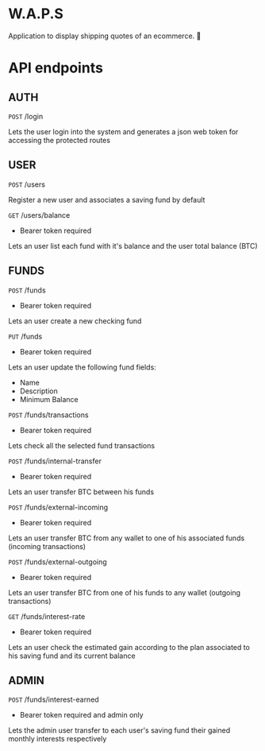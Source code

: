 # W.A.P.S

Application to display shipping quotes of an ecommerce. 🚛

# API endpoints

## AUTH

`POST` /login

Lets the user login into the system and generates a json web token for accessing the protected routes

## USER

`POST` /users

Register a new user and associates a saving fund by default

`GET` /users/balance

- Bearer token required

Lets an user list each fund with it's balance and the user total balance (BTC)

## FUNDS

`POST` /funds

- Bearer token required

Lets an user create a new checking fund

`PUT` /funds

- Bearer token required

Lets an user update the following fund fields:
  - Name
  - Description
  - Minimum Balance

`POST` /funds/transactions

- Bearer token required

Lets check all the selected fund transactions

`POST` /funds/internal-transfer

- Bearer token required

Lets an user transfer BTC between his funds

`POST` /funds/external-incoming

- Bearer token required

Lets an user transfer BTC from any wallet to one of his associated funds (incoming transactions)

`POST` /funds/external-outgoing

- Bearer token required

Lets an user transfer BTC from one of his funds to any wallet (outgoing transactions)

`GET` /funds/interest-rate

- Bearer token required

Lets an user check the estimated gain according to the plan associated to his saving fund and its current balance

## ADMIN

`POST` /funds/interest-earned

- Bearer token required and admin only

Lets the admin user transfer to each user's saving fund their gained monthly interests respectively







